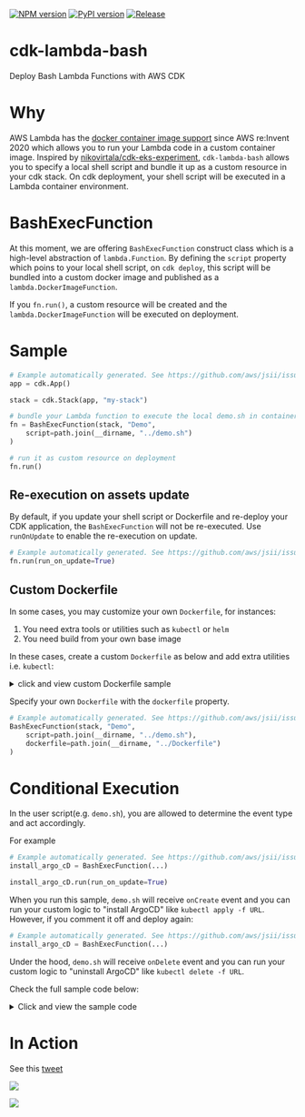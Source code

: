 [![NPM version](https://badge.fury.io/js/cdk-lambda-bash.svg)](https://badge.fury.io/js/cdk-lambda-bash)
[![PyPI version](https://badge.fury.io/py/cdk-lambda-bash.svg)](https://badge.fury.io/py/cdk-lambda-bash)
[![Release](https://github.com/pahud/cdk-lambda-bash/actions/workflows/release.yml/badge.svg)](https://github.com/pahud/cdk-lambda-bash/actions/workflows/release.yml)

# cdk-lambda-bash

Deploy Bash Lambda Functions with AWS CDK

# Why

AWS Lambda has the [docker container image support](https://aws.amazon.com/tw/blogs/aws/new-for-aws-lambda-container-image-support/) since AWS re:Invent 2020 which allows you to run your Lambda code in a custom container image. Inspired by [nikovirtala/cdk-eks-experiment](https://github.com/nikovirtala/cdk-eks-experiment/), `cdk-lambda-bash` allows you to specify a local shell script and bundle it up as a custom resource in your cdk stack. On cdk deployment, your shell script will be executed in a Lambda container environment.

# BashExecFunction

At this moment, we are offering `BashExecFunction` construct class which is a high-level abstraction of `lambda.Function`. By defining the `script` property which poins to your local shell script, on `cdk deploy`, this script will be bundled into a custom docker image and published as a `lambda.DockerImageFunction`.

If you `fn.run()`, a custom resource will be created and the `lambda.DockerImageFunction` will be executed on deployment.

# Sample

```python
# Example automatically generated. See https://github.com/aws/jsii/issues/826
app = cdk.App()

stack = cdk.Stack(app, "my-stack")

# bundle your Lambda function to execute the local demo.sh in container
fn = BashExecFunction(stack, "Demo",
    script=path.join(__dirname, "../demo.sh")
)

# run it as custom resource on deployment
fn.run()
```

## Re-execution on assets update

By default, if you update your shell script or Dockerfile and re-deploy your CDK application, the `BashExecFunction`
will not be re-executed. Use `runOnUpdate` to enable the re-execution on update.

```python
# Example automatically generated. See https://github.com/aws/jsii/issues/826
fn.run(run_on_update=True)
```

## Custom Dockerfile

In some cases, you may customize your own `Dockerfile`, for instances:

1. You need extra tools or utilities such as `kubectl` or `helm`
2. You need build from your own base image

In these cases, create a custom `Dockerfile` as below and add extra utilities i.e. `kubectl`:

<details><summary>click and view custom Dockerfile sample</summary>

```bash
FROM public.ecr.aws/lambda/provided:al2

RUN yum install -y unzip jq

# install aws-cli v2
RUN curl "https://awscli.amazonaws.com/awscli-exe-linux-x86_64.zip" -o "awscliv2.zip" && \
  unzip awscliv2.zip && \
  ./aws/install

# install kubectl
RUN curl -o kubectl https://amazon-eks.s3.us-west-2.amazonaws.com/1.19.6/2021-01-05/bin/linux/amd64/kubectl && \
  chmod +x kubectl && \
  mv kubectl /usr/local/bin/kubectl

COPY bootstrap /var/runtime/bootstrap
COPY function.sh /var/task/function.sh
COPY main.sh /var/task/main.sh
RUN chmod +x /var/runtime/bootstrap /var/task/function.sh /var/task/main.sh

WORKDIR /var/task
CMD [ "function.sh.handler" ]
```

</details>

Specify your own `Dockerfile` with the `dockerfile` property.

```python
# Example automatically generated. See https://github.com/aws/jsii/issues/826
BashExecFunction(stack, "Demo",
    script=path.join(__dirname, "../demo.sh"),
    dockerfile=path.join(__dirname, "../Dockerfile")
)
```

# Conditional Execution

In the user script(e.g. `demo.sh`), you are allowed to determine the event type and act accordingly.

For example

```python
# Example automatically generated. See https://github.com/aws/jsii/issues/826
install_argo_cD = BashExecFunction(...)

install_argo_cD.run(run_on_update=True)
```

When you run this sample, `demo.sh` will receive `onCreate` event and you can run your custom logic to "install ArgoCD" like `kubectl apply -f URL`. However, if you comment it off and deploy again:

```python
# Example automatically generated. See https://github.com/aws/jsii/issues/826
install_argo_cD = BashExecFunction(...)
```

Under the hood, `demo.sh` will receive `onDelete` event and you can run your custom logic to "uninstall ArgoCD"
like `kubectl delete -f URL`.

Check the full sample code below:

<details><summary>Click and view the sample code</summary>

```sh
#!/bin/bash

# implement your business logic below
function onCreate() {
  echo "running kubectl apply -f ..."
}

function onUpdate() {
  echo "do nothing on update"
}

function onDelete() {
  echo "running kubectl delete -f ..."
}

function getRequestType() {
  echo $1 | jq -r .RequestType
}

function conditionalExec() {
  requestType=$(getRequestType $EVENT_DATA)

  # determine the original request type
  case $requestType in
    'Create') onCreate $1 ;;
    'Update') onUpdate $1 ;;
    'Delete') onDelete $1 ;;
  esac
}

echo "Hello cdk lambda bash!!"

conditionalExec

exit 0
```

</details>

# In Action

See this [tweet](https://twitter.com/pahudnet/status/1370301964836241408)

![](https://pbs.twimg.com/media/EwRGRxnUcAQBng-?format=jpg&name=4096x4096)

![](https://pbs.twimg.com/media/EwRKGfsUYAENjP-?format=jpg&name=4096x4096)
